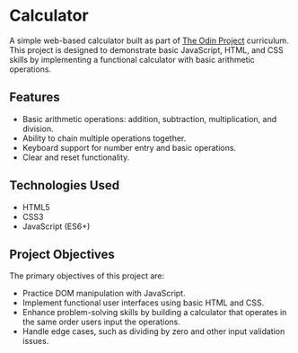# Calculator

A simple web-based calculator built as part of [The Odin Project](https://www.theodinproject.com) curriculum. This project is designed to demonstrate basic JavaScript, HTML, and CSS skills by implementing a functional calculator with basic arithmetic operations.

## Features

- Basic arithmetic operations: addition, subtraction, multiplication, and division.
- Ability to chain multiple operations together.
- Keyboard support for number entry and basic operations.
- Clear and reset functionality.

## Technologies Used

- HTML5
- CSS3
- JavaScript (ES6+)

## Project Objectives

The primary objectives of this project are:

- Practice DOM manipulation with JavaScript.
- Implement functional user interfaces using basic HTML and CSS.
- Enhance problem-solving skills by building a calculator that operates in the same order users input the operations.
- Handle edge cases, such as dividing by zero and other input validation issues.



